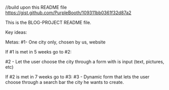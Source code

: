
//build upon this README file https://gist.github.com/PurpleBooth/109311bb0361f32d87a2

This is the BLOG-PROJECT README file.

Key ideas:



Metas:
#1- One city only, chosen by us, website

If #1 is met in 5 weeks go to #2:

#2 - Let the user choose the city through a form with is input (text, pictures, etc)

If #2 is met in 7 weeks go to #3:
#3 - Dynamic form that lets the user choose through a search bar the city he wants to create.

